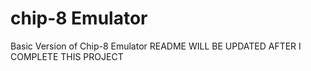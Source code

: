 # chip-8 Emulator
 Basic Version of Chip-8 Emulator
 README WILL BE UPDATED AFTER I COMPLETE THIS PROJECT

